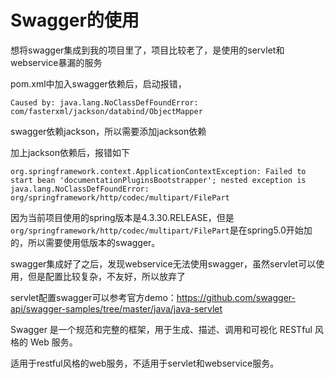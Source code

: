 # Swagger的使用


想将swagger集成到我的项目里了，项目比较老了，是使用的servlet和webservice暴漏的服务

pom.xml中加入swagger依赖后，启动报错，

```log
Caused by: java.lang.NoClassDefFoundError: com/fasterxml/jackson/databind/ObjectMapper
```

swagger依赖jackson，所以需要添加jackson依赖

加上jackson依赖后，报错如下

```log
org.springframework.context.ApplicationContextException: Failed to start bean 'documentationPluginsBootstrapper'; nested exception is java.lang.NoClassDefFoundError: org/springframework/http/codec/multipart/FilePart
```

因为当前项目使用的spring版本是4.3.30.RELEASE，但是`org/springframework/http/codec/multipart/FilePart`是在spring5.0开始加的，所以需要使用低版本的swagger。

swagger集成好了之后，发现webservice无法使用swagger，虽然servlet可以使用，但是配置比较复杂，不友好，所以放弃了

servlet配置swagger可以参考官方demo：https://github.com/swagger-api/swagger-samples/tree/master/java/java-servlet


Swagger 是一个规范和完整的框架，用于生成、描述、调用和可视化 RESTful 风格的 Web 服务。

适用于restful风格的web服务，不适用于servlet和webservice服务。

